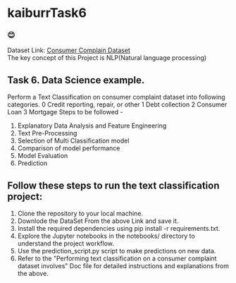 # kaiburrTask6
### 😊
Dataset Link: <a href="https://catalog.data.gov/dataset/consumer-complaint-database"> Consumer Complain Dataset</a><br>
The key concept of this Project is NLP(Natural language processing)
## Task 6. Data Science example.

Perform a Text Classification on consumer complaint dataset into following categories.
0 Credit reporting, repair, or other
1 Debt collection
2 Consumer Loan
3 Mortgage
Steps to be followed -
1. Explanatory Data Analysis and Feature Engineering
2. Text Pre-Processing
3. Selection of Multi Classification model
4. Comparison of model performance
5. Model Evaluation
6. Prediction

## Follow these steps to run the text classification project:

1. Clone the repository to your local machine.
2. Downlode the DataSet From the above Link and save it.
3. Install the required dependencies using pip install -r requirements.txt.
4. Explore the Jupyter notebooks in the notebooks/ directory to understand the project workflow.
5. Use the prediction_script.py script to make predictions on new data.
6. Refer to the "Performing text classification on a consumer complaint dataset involves" Doc file for detailed instructions and explanations from the above.

